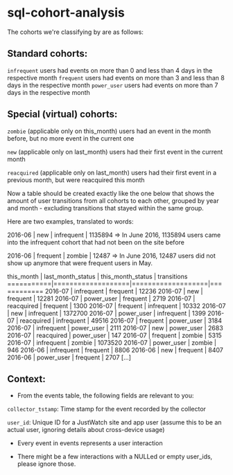 # sql-cohort-analysis
The cohorts we're classifying by are as follows:

Standard cohorts:
-----------------
 `infrequent`
   users had events on more than 0 and less than 4 days in the respective month
 `frequent`
   users had events on more than 3 and less than 8 days in the respective month
 `power_user`
   users had events on more than 7 days in the respective month

Special (virtual) cohorts:
--------------------------
 `zombie` (applicable only on this_month)
   users had an event in the month before, but no more event in the current one

 `new` (applicable only on last_month)
   users had their first event in the current month

 `reacquired` (applicable only on last_month)
   users had their first event in a previous month, but were reacquired this      month

Now a table should be created exactly like the one below that shows the amount of user transitions from all cohorts to each other, grouped by year and month - excluding transitions that stayed within the same group. 

Here are two examples, translated to words:

2016-06    | new               | infrequent        | 1135894
=> In June 2016, 1135894 users came into the infrequent cohort that had not been on the site before

2016-06    | frequent          | zombie            | 12487
=> In June 2016, 12487 users did not show up anymore that were frequent users in May.

this_month | last_month_status | this_month_status | transitions
===========|===================|===================|============
2016-07    | infrequent        |  frequent         | 12236
2016-07    | new               |  frequent         | 12281
2016-07    | power_user        |  frequent         | 2719
2016-07    | reacquired        |  frequent         | 1300
2016-07    | frequent          |  infrequent       | 10332
2016-07    | new               |  infrequent       | 1372700
2016-07    | power_user        |  infrequent       | 1399
2016-07    | reacquired        |  infrequent       | 49516
2016-07    | frequent          |  power_user       | 3184
2016-07    | infrequent        |  power_user       | 2111
2016-07    | new               |  power_user       | 2683
2016-07    | reacquired        |  power_user       | 147
2016-07    | frequent          |  zombie           | 5315
2016-07    | infrequent        |  zombie           | 1073520
2016-07    | power_user        |  zombie           | 946
2016-06    | infrequent        |  frequent         | 8806
2016-06    | new               |  frequent         | 8407
2016-06    | power_user        |  frequent         | 2707
[...]

Context:
--------

- From the events table, the following fields are relevant to you:

 `collector_tstamp`: Time stamp for the event recorded by the collector
 
 `user_id`: Unique ID for a JustWatch site and app user (assume this to be an actual user, ignoring details about cross-device usage)

- Every event in events represents a user interaction

- There might be a few interactions with a NULLed or empty user_ids, please ignore those.
